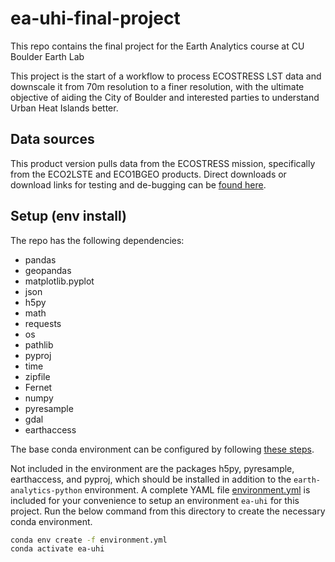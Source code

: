 # ea-uhi-final-project
This repo contains the final project for the Earth Analytics course at CU Boulder Earth Lab

This project is the start of a workflow to process ECOSTRESS LST data and downscale it from 70m resolution to a finer resolution, with the ultimate objective of aiding the City of Boulder and interested parties to understand Urban Heat Islands better.

## Data sources
This product version pulls data from the ECOSTRESS mission, specifically from the ECO2LSTE and ECO1BGEO products. Direct downloads or download links for testing and de-bugging can be [found here](https://e4ftl01.cr.usgs.gov/ECOSTRESS/).


## Setup (env install)
The repo has the following dependencies:

- pandas
- geopandas
- matplotlib.pyplot
- json
- h5py
- math
- requests
- os
- pathlib
- pyproj
- time
- zipfile
- Fernet
- numpy
- pyresample
- gdal
- earthaccess

The base conda environment can be configured by following [these steps](https://www.earthdatascience.org/workshops/setup-earth-analytics-python/setup-python-conda-earth-analytics-environment/).

Not included in the environment are the packages h5py, pyresample, earthaccess, and pyproj, which should be installed in addition to the `earth-analytics-python` environment. A complete YAML file [environment.yml](environment.yml) is included for your convenience to setup an environment `ea-uhi` for this project. Run the below command from this directory to create the necessary conda environment.

```bash
conda env create -f environment.yml
conda activate ea-uhi
```